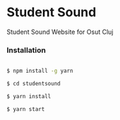 # Student Sound

Student Sound Website for Osut Cluj

### Installation
```sh

$ npm install -g yarn

$ cd studentsound

$ yarn install

$ yarn start
```

